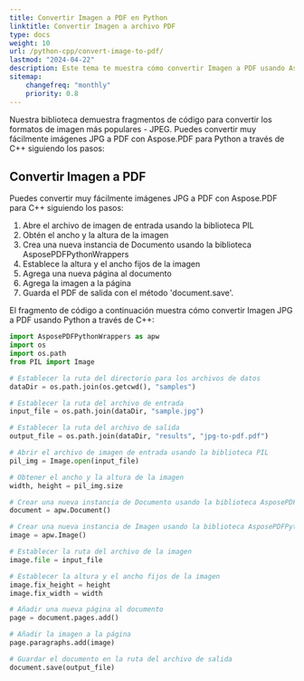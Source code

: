 ```yaml
---
title: Convertir Imagen a PDF en Python
linktitle: Convertir Imagen a archivo PDF
type: docs
weight: 10
url: /python-cpp/convert-image-to-pdf/
lastmod: "2024-04-22"
description: Este tema te muestra cómo convertir Imagen a PDF usando Aspose.PDF para Python a través de la biblioteca C++.
sitemap:
    changefreq: "monthly"
    priority: 0.8
---
```


Nuestra biblioteca demuestra fragmentos de código para convertir los formatos de imagen más populares - JPEG. Puedes convertir muy fácilmente imágenes JPG a PDF con Aspose.PDF para Python a través de C++ siguiendo los pasos:

## Convertir Imagen a PDF

Puedes convertir muy fácilmente imágenes JPG a PDF con Aspose.PDF para C++ siguiendo los pasos:

1. Abre el archivo de imagen de entrada usando la biblioteca PIL
1. Obtén el ancho y la altura de la imagen
1. Crea una nueva instancia de Documento usando la biblioteca AsposePDFPythonWrappers
1. Establece la altura y el ancho fijos de la imagen
1. Agrega una nueva página al documento
1. Agrega la imagen a la página
1. Guarda el PDF de salida con el método 'document.save'.

El fragmento de código a continuación muestra cómo convertir Imagen JPG a PDF usando Python a través de C++:

```python
import AsposePDFPythonWrappers as apw
import os
import os.path
from PIL import Image

# Establecer la ruta del directorio para los archivos de datos
dataDir = os.path.join(os.getcwd(), "samples")

# Establecer la ruta del archivo de entrada
input_file = os.path.join(dataDir, "sample.jpg")

# Establecer la ruta del archivo de salida
output_file = os.path.join(dataDir, "results", "jpg-to-pdf.pdf")

# Abrir el archivo de imagen de entrada usando la biblioteca PIL
pil_img = Image.open(input_file)

# Obtener el ancho y la altura de la imagen
width, height = pil_img.size

# Crear una nueva instancia de Documento usando la biblioteca AsposePDFPythonWrappers
document = apw.Document()

# Crear una nueva instancia de Imagen usando la biblioteca AsposePDFPythonWrappers
image = apw.Image()

# Establecer la ruta del archivo de la imagen
image.file = input_file

# Establecer la altura y el ancho fijos de la imagen
image.fix_height = height
image.fix_width = width

# Añadir una nueva página al documento
page = document.pages.add()

# Añadir la imagen a la página
page.paragraphs.add(image)

# Guardar el documento en la ruta del archivo de salida
document.save(output_file)
```